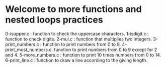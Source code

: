 # Welcome to more functions and nested loops practices
0-isupper.c : function to check the uppercase characters.
1-isdigit.c : function to check digits.
2-mul.c : function that multiplies two integers.
3-print_numbers.c : function to print numbers from 0 to 9.
4-print_most_numbers.c: function to print numbers from 0 to 9 except for 2 and 4.
5-more_numbers.c : function to print 10 times numbers from 0 to 14.
6-print_line.c : function to draw a line according to the giving length.
